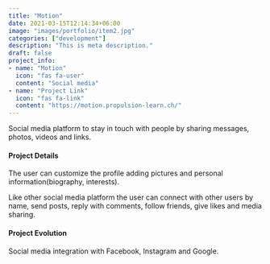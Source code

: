 ```yaml
---
title: "Motion"
date: 2021-03-15T12:14:34+06:00
image: "images/portfolio/item2.jpg"
categories: ["development"]
description: "This is meta description."
draft: false
project_info:
- name: "Motion"
  icon: "fas fa-user"
  content: "Social media"
- name: "Project Link"
  icon: "fas fa-link"
  content: "https://motion.propulsion-learn.ch/"
---
```

Social media platform to stay in touch with people by sharing messages, photos, videos and links.

#### Project Details

The user can customize the profile adding pictures and personal information(biography, interests). 

Like other social media platform the user can connect with other users by name, send posts, reply with comments, follow friends, give likes and media sharing.

#### Project Evolution

Social media integration with Facebook, Instagram and Google.